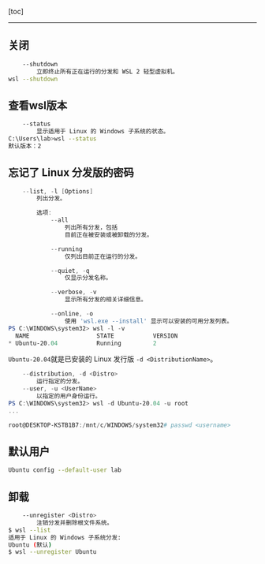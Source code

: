[toc]

---

## 关闭

```bash
    --shutdown
        立即终止所有正在运行的分发和 WSL 2 轻型虚拟机。
wsl --shutdown
```

## 查看wsl版本

```bash
    --status
        显示适用于 Linux 的 Windows 子系统的状态。
C:\Users\lab>wsl --status
默认版本：2
```

## 忘记了 Linux 分发版的密码

```powershell
    --list, -l [Options]
        列出分发。

        选项:
            --all
                列出所有分发，包括
                目前正在被安装或被卸载的分发。

            --running
                仅列出目前正在运行的分发。

            --quiet, -q
                仅显示分发名称。

            --verbose, -v
                显示所有分发的相关详细信息。

            --online, -o
                使用 'wsl.exe --install' 显示可以安装的可用分发列表。
PS C:\WINDOWS\system32> wsl -l -v
  NAME                   STATE           VERSION   
* Ubuntu-20.04           Running         2
```
`Ubuntu-20.04`就是已安装的 Linux 发行版 `-d <DistributionName>`。


```powershell
    --distribution, -d <Distro>
        运行指定的分发。
    --user, -u <UserName>
        以指定的用户身份运行。
PS C:\WINDOWS\system32> wsl -d Ubuntu-20.04 -u root  
...

root@DESKTOP-KSTB1B7:/mnt/c/WINDOWS/system32# passwd <username>
```

## 默认用户

```bash
Ubuntu config --default-user lab
```

## 卸载

```bash
    --unregister <Distro>
        注销分发并删除根文件系统。
$ wsl --list
适用于 Linux 的 Windows 子系统分发:
Ubuntu (默认)
$ wsl --unregister Ubuntu
```